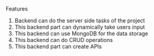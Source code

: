 Features
1. Backend can do the server side tasks of the project
2. This backend part can dynamically take users input 
3. This backend can use MongoDB for the data storage
4. This backend can do CRUD operations
5. This backend part can create APIs